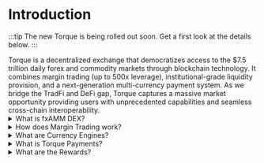 # Introduction

:::tip
The new Torque is being rolled out soon. Get a first look at the details below.
:::

<div class="intro-description">
Torque is a decentralized exchange that democratizes access to the $7.5 trillion daily forex and commodity markets through blockchain technology. It combines margin trading (up to 500x leverage), institutional-grade liquidity provision, and a next-generation multi-currency payment system. As we bridge the TradFi and DeFi gap, Torque captures a massive market opportunity providing users with unprecedented capabilities and seamless cross-chain interoperability.
</div>

<div class="faq-container">

<details>
<summary>What is fxAMM DEX?</summary>
<div>
Deep liquidity pools for major forex pairs and commodities with efficient price discovery and minimal slippage. Our automated market maker (AMM) ensures continuous liquidity and fair pricing for all traders.
</div>
</details>

<details>
<summary>How does Margin Trading work?</summary>
<div>
Trade with up to 500x leverage on forex and commodity pairs with advanced risk management tools. Our protocol provides real-time position monitoring, automated liquidation protection, and flexible margin requirements.
</div>
</details>

<details>
<summary>What are Currency Engines?</summary>
<div>
Mint and burn Torque currencies with cross-chain support and collateral management. Our currency engines enable seamless cross-chain operations, efficient collateral management, and automated market making for protocol tokens.
</div>
</details>

<details>
<summary>What is Torque Payments?</summary>
<div>
Multi-currency payment system that allows merchants to accept payments in any Torque currency while receiving settlements in their preferred currency. Features include BNPL, mass payments, donations, and cross-chain capabilities with instant settlement.
</div>
</details>

<details>
<summary>What are the Rewards?</summary>
<div class="faq-reward">
Flow-based rewards system where TORQ tokens are earned through real economic activity including FX trading, payment processing, liquidity provision, staking, and referrals. Volume tiers provide multipliers up to 3x.
</div>
</details>

</div>

<!-- <div class="getting-started-wrapper">
<div class="getting-started-container">
<div class="getting-started-content">
<h2>Getting Started</h2>
<p>Ready to start trading on Torque? Follow our quick start guide to fund your wallet and begin trading. Our protocol is designed to be intuitive and user-friendly, making it easy for both beginners and experienced traders to get started.</p>
</div>
</div>
</div> -->